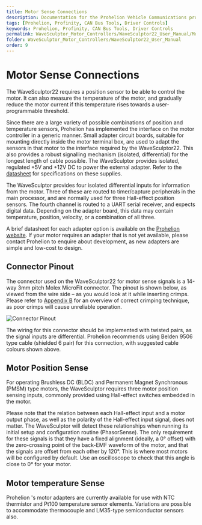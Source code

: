 ```yaml
---
title: Motor Sense Connections
description: Documentation for the Prohelion Vehicle Communications protocol
tags: [Prohelion, Profinity, CAN Bus Tools, Driver Controls]
keywords: Prohelion, Profinity, CAN Bus Tools, Driver Controls
permalink: WaveSculptor_Motor_Controllers/WaveSculptor22_User_Manual/Motor_Sense_Connections.html
folder: WaveSculptor_Motor_Controllers/WaveSculptor22_User_Manual
order: 9
---
```


# Motor Sense Connections 

The WaveSculptor22 requires a position sensor to be able to control the motor.  It can also measure the temperature of the motor, and gradually reduce the motor current if this temperature rises towards a user-programmable threshold. 

Since there are a large variety of possible combinations of position and temperature sensors, Prohelion has implemented the interface on the motor controller in a generic manner.  Small adapter circuit boards, suitable for mounting directly inside the motor terminal box, are used to adapt the sensors in that motor to the interface required by the WaveSculptor22.  This also provides a robust signalling mechanism (isolated, differential) for the longest length of cable possible.  The WaveSculptor provides isolated, regulated +5V and +12V DC to power the external adapter.  Refer to the [datasheet]() for specifications on these supplies.

The WaveSculptor provides four isolated differential inputs for information from the motor.  Three of these are routed to timer/capture peripherals in the main processor, and are normally used for three Hall-effect position sensors.  The fourth channel is routed to a UART serial receiver, and expects digital data.  Depending on the adapter board, this data may contain temperature, position, velocity, or a combination of all three.  

A brief datasheet for each adapter option is available on the [Prohelion website]().  If your motor requires an adapter that is not yet available, please contact Prohelion to enquire about development, as new adapters are simple and low-cost to design.

## Connector Pinout 

The connector used on the WaveSculptor22 for motor sense signals is a 14-way 3mm pitch Molex MicroFit connector.  The pinout is shown below, as viewed from the wire side – as you would look at it while inserting crimps.  Please refer to [Appendix B](appendix_B) for an overview of correct crimping technique, as poor crimps will cause unreliable operation.

![Connector Pinout]({{site.dox.baseurl}}/images/WaveSculptor22_User_Manual/connector_pinout.png)

The wiring for this connector should be implemented with twisted pairs, as the signal inputs are differential.  Prohelion recommends using Belden 9506 type cable (shielded 6 pair) for this connection, with suggested cable colours shown above.

## Motor Position Sense

For operating Brushless DC (BLDC) and Permanent Magnet Synchronous (PMSM) type motors, the WaveSculptor requires three motor position sensing inputs, commonly provided using Hall-effect switches embedded in the motor.

Please note that the relation between each Hall-effect input and a motor output phase, as well as the polarity of the Hall-effect input signal, does not matter. The WaveSculptor will detect these relationships when running its initial setup and configuration routine (PhasorSense). The only requirement for these signals is that they have a fixed alignment (ideally, a 0° offset) with the zero-crossing point of the back-EMF waveform of the motor, and that the signals are offset from each other by 120°. This is where most motors will be configured by default.  Use an oscilloscope to check that this angle is close to 0° for your motor.

## Motor temperature Sense

Prohelion 's motor adapters are currently available for use with NTC thermistor and Pt100 temperature sensor elements.  Variations are possible to accommodate thermocouple and LM35-type semiconductor sensors also.



